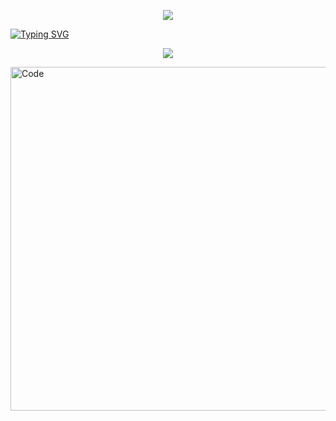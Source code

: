 <p align="center">
  <img src="https://readme-typing-svg.herokuapp.com?color=4834d4&size=42&center=true&vCenter=true&width=1000&height=70&lines=Hi+%F0%9F%91%8B%2C+I'm+Gihansa+SENUKIE !!">
</p>

[![Typing SVG](https://readme-typing-svg.herokuapp.com?color=4834d4&width=1000&lines=-+-+-+-+-+-+-+-+-+-+-+-+-+-+-+-+-+-+-+-+-+-+-+-+-+-+-+-+-+-+-+-+-+-+-+-+-+-+-+-+-+-+-+-+-+-+-+-+-+-+-+)](https://git.io/typing-svg)
<p align="center">
  <img src="https://readme-typing-svg.herokuapp.com?color=20C20E&center=true&vCenter=true&width=1200&height=45&lines=Undergraduate+in+BSc+(Hons)+Software+Engineering;NSBM+Green+University+(Plymouth)">
</p >
<img align="right" alt="Code" width="550" src="https://www.digisailor.com/assets/img/services-details/5.gif">

